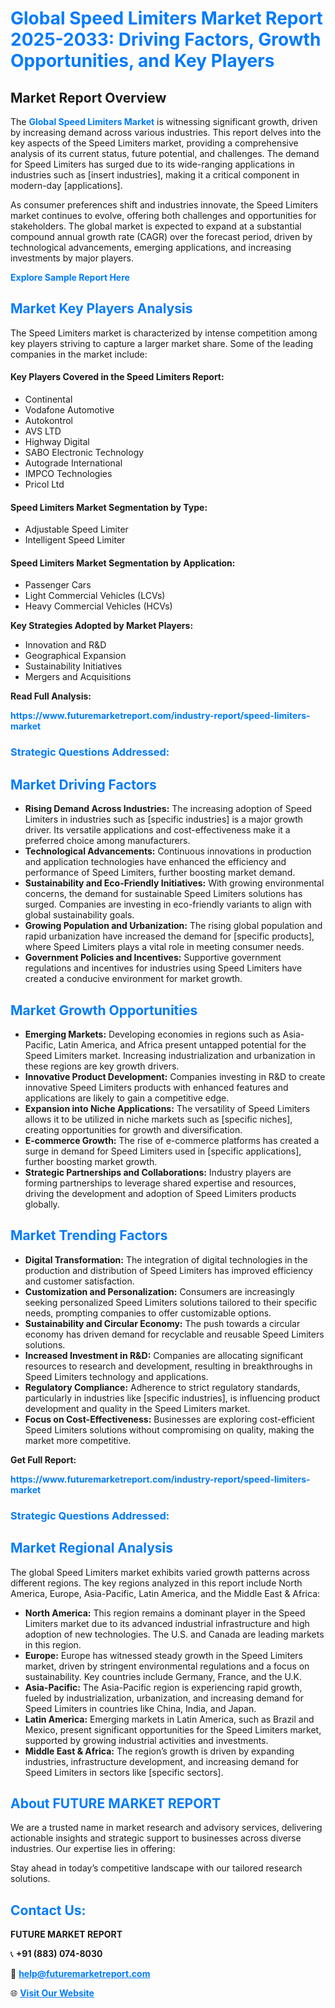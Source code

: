 <h1 style="color: #007BFF;">Global Speed Limiters Market Report 2025-2033: Driving Factors, Growth Opportunities, and Key Players</h1>

<section id="overview">
<h2>Market Report Overview</h2>
<p>The <a href="https://www.futuremarketreport.com/industry-report/speed-limiters-market" style="color: #007BFF; text-decoration: none;"><strong>Global Speed Limiters Market</strong></a> is witnessing significant growth, driven by increasing demand across various industries. This report delves into the key aspects of the Speed Limiters market, providing a comprehensive analysis of its current status, future potential, and challenges. The demand for Speed Limiters has surged due to its wide-ranging applications in industries such as [insert industries], making it a critical component in modern-day [applications].</p>
<p>As consumer preferences shift and industries innovate, the Speed Limiters market continues to evolve, offering both challenges and opportunities for stakeholders. The global market is expected to expand at a substantial compound annual growth rate (CAGR) over the forecast period, driven by technological advancements, emerging applications, and increasing investments by major players.</p>
</section>

<section id="overview">
<p><a href="https://www.futuremarketreport.com/request-sample/reportId=61891" style="color: #007BFF; text-decoration: none;"><strong>Explore Sample Report Here</strong></a></p>
</section>

<section id="key-players">
<h2 style="color: #007BFF;">Market Key Players Analysis</h2>
<p>The Speed Limiters market is characterized by intense competition among key players striving to capture a larger market share. Some of the leading companies in the market include:</p>
<h4>Key Players Covered in the Speed Limiters Report:</h4>
<ul><li>Continental</li><li>Vodafone Automotive</li><li>Autokontrol</li><li>AVS LTD</li><li>Highway Digital</li><li>SABO Electronic Technology</li><li>Autograde International</li><li>IMPCO Technologies</li><li>Pricol Ltd</li></ul>
<h4>Speed Limiters Market Segmentation by Type:</h4>
<ul><li>Adjustable Speed Limiter</li><li>Intelligent Speed Limiter</li></ul>

<h4>Speed Limiters Market Segmentation by Application:</h4>
<ul><li>Passenger Cars</li><li>Light Commercial Vehicles (LCVs)</li><li>Heavy Commercial Vehicles (HCVs)</li></ul>
<p><strong>Key Strategies Adopted by Market Players:</strong></p>
<ul>
<li>Innovation and R&D</li>
<li>Geographical Expansion</li>
<li>Sustainability Initiatives</li>
<li>Mergers and Acquisitions</li>
</ul>
</section>

<section>
<p><strong>Read Full Analysis: </strong></p><a href="https://www.futuremarketreport.com/industry-report/speed-limiters-market" style="color: #007BFF; text-decoration: none;"><strong>https://www.futuremarketreport.com/industry-report/speed-limiters-market</strong></a>
<h3 style="color: #007BFF;">Strategic Questions Addressed:</h3>
</section>

<section id="driving-factors">
<h2 style="color: #007BFF;">Market Driving Factors</h2>
<ul>
<li><strong>Rising Demand Across Industries:</strong> The increasing adoption of Speed Limiters in industries such as [specific industries] is a major growth driver. Its versatile applications and cost-effectiveness make it a preferred choice among manufacturers.</li>
<li><strong>Technological Advancements:</strong> Continuous innovations in production and application technologies have enhanced the efficiency and performance of Speed Limiters, further boosting market demand.</li>
<li><strong>Sustainability and Eco-Friendly Initiatives:</strong> With growing environmental concerns, the demand for sustainable Speed Limiters solutions has surged. Companies are investing in eco-friendly variants to align with global sustainability goals.</li>
<li><strong>Growing Population and Urbanization:</strong> The rising global population and rapid urbanization have increased the demand for [specific products], where Speed Limiters plays a vital role in meeting consumer needs.</li>
<li><strong>Government Policies and Incentives:</strong> Supportive government regulations and incentives for industries using Speed Limiters have created a conducive environment for market growth.</li>
</ul>
</section>

<section id="growth-opportunities">
<h2 style="color: #007BFF;">Market Growth Opportunities</h2>
<ul>
<li><strong>Emerging Markets:</strong> Developing economies in regions such as Asia-Pacific, Latin America, and Africa present untapped potential for the Speed Limiters market. Increasing industrialization and urbanization in these regions are key growth drivers.</li>
<li><strong>Innovative Product Development:</strong> Companies investing in R&D to create innovative Speed Limiters products with enhanced features and applications are likely to gain a competitive edge.</li>
<li><strong>Expansion into Niche Applications:</strong> The versatility of Speed Limiters allows it to be utilized in niche markets such as [specific niches], creating opportunities for growth and diversification.</li>
<li><strong>E-commerce Growth:</strong> The rise of e-commerce platforms has created a surge in demand for Speed Limiters used in [specific applications], further boosting market growth.</li>
<li><strong>Strategic Partnerships and Collaborations:</strong> Industry players are forming partnerships to leverage shared expertise and resources, driving the development and adoption of Speed Limiters products globally.</li>
</ul>
</section>

<section id="trending-factors">
<h2 style="color: #007BFF;">Market Trending Factors</h2>
<ul>
<li><strong>Digital Transformation:</strong> The integration of digital technologies in the production and distribution of Speed Limiters has improved efficiency and customer satisfaction.</li>
<li><strong>Customization and Personalization:</strong> Consumers are increasingly seeking personalized Speed Limiters solutions tailored to their specific needs, prompting companies to offer customizable options.</li>
<li><strong>Sustainability and Circular Economy:</strong> The push towards a circular economy has driven demand for recyclable and reusable Speed Limiters solutions.</li>
<li><strong>Increased Investment in R&D:</strong> Companies are allocating significant resources to research and development, resulting in breakthroughs in Speed Limiters technology and applications.</li>
<li><strong>Regulatory Compliance:</strong> Adherence to strict regulatory standards, particularly in industries like [specific industries], is influencing product development and quality in the Speed Limiters market.</li>
<li><strong>Focus on Cost-Effectiveness:</strong> Businesses are exploring cost-efficient Speed Limiters solutions without compromising on quality, making the market more competitive.</li>
</ul>
</section>

<section>
<p><strong>Get Full Report: </strong></p><a href="https://www.futuremarketreport.com/industry-report/speed-limiters-market" style="color: #007BFF; text-decoration: none;"><strong>https://www.futuremarketreport.com/industry-report/speed-limiters-market</strong></a>
<h3 style="color: #007BFF;">Strategic Questions Addressed:</h3>
</section>


<section id="regional-analysis">
<h2 style="color: #007BFF;">Market Regional Analysis</h2>
<p>The global Speed Limiters market exhibits varied growth patterns across different regions. The key regions analyzed in this report include North America, Europe, Asia-Pacific, Latin America, and the Middle East & Africa:</p>
<ul>
<li><strong>North America:</strong> This region remains a dominant player in the Speed Limiters market due to its advanced industrial infrastructure and high adoption of new technologies. The U.S. and Canada are leading markets in this region.</li>
<li><strong>Europe:</strong> Europe has witnessed steady growth in the Speed Limiters market, driven by stringent environmental regulations and a focus on sustainability. Key countries include Germany, France, and the U.K.</li>
<li><strong>Asia-Pacific:</strong> The Asia-Pacific region is experiencing rapid growth, fueled by industrialization, urbanization, and increasing demand for Speed Limiters in countries like China, India, and Japan.</li>
<li><strong>Latin America:</strong> Emerging markets in Latin America, such as Brazil and Mexico, present significant opportunities for the Speed Limiters market, supported by growing industrial activities and investments.</li>
<li><strong>Middle East & Africa:</strong> The region’s growth is driven by expanding industries, infrastructure development, and increasing demand for Speed Limiters in sectors like [specific sectors].</li>
</ul>
</section>

<footer>
<h2 style="color: #007BFF;">About FUTURE MARKET REPORT</h2>
<p>We are a trusted name in market research and advisory services, delivering actionable insights and strategic support to businesses across diverse industries. Our expertise lies in offering:</p>

<p>Stay ahead in today’s competitive landscape with our tailored research solutions.</p>

<h2 style="color: #007BFF;">Contact Us:</h2>
<p><strong>FUTURE MARKET REPORT</strong></p>
<p>📞 <strong>+91 (883) 074-8030</strong></p>
<p>📧 <strong><a href="mailto:help@futuremarketreport.com" style="color: #007BFF;">help@futuremarketreport.com</a></strong></p>
<p>🌐 <strong><a href="https://www.futuremarketreport.com/" style="color: #007BFF;">Visit Our Website</a></strong></p>
</footer>